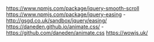 https://www.npmjs.com/package/jquery-smooth-scroll
https://www.npmjs.com/package/jquery-easing - http://gsgd.co.uk/sandbox/jquery/easing/
https://daneden.github.io/animate.css/ - https://github.com/daneden/animate.css
https://wowjs.uk/